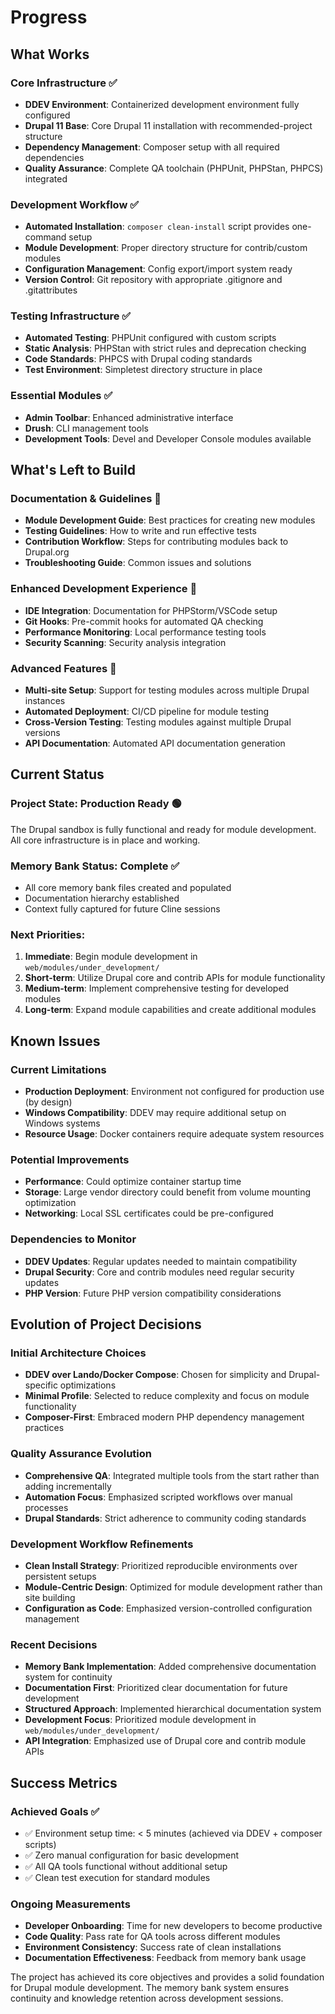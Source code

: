 # Progress

## What Works

### Core Infrastructure ✅
- **DDEV Environment**: Containerized development environment fully configured
- **Drupal 11 Base**: Core Drupal 11 installation with recommended-project structure
- **Dependency Management**: Composer setup with all required dependencies
- **Quality Assurance**: Complete QA toolchain (PHPUnit, PHPStan, PHPCS) integrated

### Development Workflow ✅
- **Automated Installation**: `composer clean-install` script provides one-command setup
- **Module Development**: Proper directory structure for contrib/custom modules
- **Configuration Management**: Config export/import system ready
- **Version Control**: Git repository with appropriate .gitignore and .gitattributes

### Testing Infrastructure ✅
- **Automated Testing**: PHPUnit configured with custom scripts
- **Static Analysis**: PHPStan with strict rules and deprecation checking
- **Code Standards**: PHPCS with Drupal coding standards
- **Test Environment**: Simpletest directory structure in place

### Essential Modules ✅
- **Admin Toolbar**: Enhanced administrative interface
- **Drush**: CLI management tools
- **Development Tools**: Devel and Developer Console modules available

## What's Left to Build

### Documentation & Guidelines 📝
- **Module Development Guide**: Best practices for creating new modules
- **Testing Guidelines**: How to write and run effective tests
- **Contribution Workflow**: Steps for contributing modules back to Drupal.org
- **Troubleshooting Guide**: Common issues and solutions

### Enhanced Development Experience 🔧
- **IDE Integration**: Documentation for PHPStorm/VSCode setup
- **Git Hooks**: Pre-commit hooks for automated QA checking
- **Performance Monitoring**: Local performance testing tools
- **Security Scanning**: Security analysis integration

### Advanced Features 🚀
- **Multi-site Setup**: Support for testing modules across multiple Drupal instances
- **Automated Deployment**: CI/CD pipeline for module testing
- **Cross-Version Testing**: Testing modules against multiple Drupal versions
- **API Documentation**: Automated API documentation generation

## Current Status

### Project State: **Production Ready** 🟢
The Drupal sandbox is fully functional and ready for module development. All core infrastructure is in place and working.

### Memory Bank Status: **Complete** ✅
- All core memory bank files created and populated
- Documentation hierarchy established
- Context fully captured for future Cline sessions

### Next Priorities:
1. **Immediate**: Begin module development in `web/modules/under_development/`
2. **Short-term**: Utilize Drupal core and contrib APIs for module functionality
3. **Medium-term**: Implement comprehensive testing for developed modules
4. **Long-term**: Expand module capabilities and create additional modules

## Known Issues

### Current Limitations
- **Production Deployment**: Environment not configured for production use (by design)
- **Windows Compatibility**: DDEV may require additional setup on Windows systems
- **Resource Usage**: Docker containers require adequate system resources

### Potential Improvements
- **Performance**: Could optimize container startup time
- **Storage**: Large vendor directory could benefit from volume mounting optimization
- **Networking**: Local SSL certificates could be pre-configured

### Dependencies to Monitor
- **DDEV Updates**: Regular updates needed to maintain compatibility
- **Drupal Security**: Core and contrib modules need regular security updates
- **PHP Version**: Future PHP version compatibility considerations

## Evolution of Project Decisions

### Initial Architecture Choices
- **DDEV over Lando/Docker Compose**: Chosen for simplicity and Drupal-specific optimizations
- **Minimal Profile**: Selected to reduce complexity and focus on module functionality
- **Composer-First**: Embraced modern PHP dependency management practices

### Quality Assurance Evolution
- **Comprehensive QA**: Integrated multiple tools from the start rather than adding incrementally
- **Automation Focus**: Emphasized scripted workflows over manual processes
- **Drupal Standards**: Strict adherence to community coding standards

### Development Workflow Refinements
- **Clean Install Strategy**: Prioritized reproducible environments over persistent setups
- **Module-Centric Design**: Optimized for module development rather than site building
- **Configuration as Code**: Emphasized version-controlled configuration management

### Recent Decisions
- **Memory Bank Implementation**: Added comprehensive documentation system for continuity
- **Documentation First**: Prioritized clear documentation for future development
- **Structured Approach**: Implemented hierarchical documentation system
- **Development Focus**: Prioritized module development in `web/modules/under_development/`
- **API Integration**: Emphasized use of Drupal core and contrib module APIs

## Success Metrics

### Achieved Goals ✅
- ✅ Environment setup time: < 5 minutes (achieved via DDEV + composer scripts)
- ✅ Zero manual configuration for basic development
- ✅ All QA tools functional without additional setup
- ✅ Clean test execution for standard modules

### Ongoing Measurements
- **Developer Onboarding**: Time for new developers to become productive
- **Code Quality**: Pass rate for QA tools across different modules
- **Environment Consistency**: Success rate of clean installations
- **Documentation Effectiveness**: Feedback from memory bank usage

The project has achieved its core objectives and provides a solid foundation for Drupal module development. The memory bank system ensures continuity and knowledge retention across development sessions.
